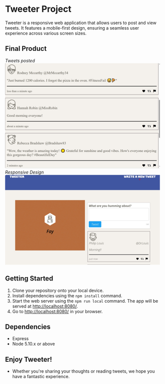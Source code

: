 # Tweeter Project

Tweeter is a responsive web application that allows users to post and view tweets. It features a mobile-first design, ensuring a seamless user experience across various screen sizes.


## Final Product

*Tweets posted*
![screenshot](image-1.png)
*Responsive Design*
![screenshot](image-2.png)



## Getting Started

1. Clone your repository onto your local device.
2. Install dependencies using the `npm install` command.
3. Start the web server using the `npm run local` command. The app will be served at <http://localhost:8080/>.
4. Go to <http://localhost:8080/> in your browser.

## Dependencies

- Express
- Node 5.10.x or above


## Enjoy Tweeter!

- Whether you're sharing your thoughts or reading tweets, we hope you have a fantastic experience.
